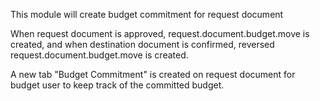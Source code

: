 This module will create budget commitment for request document

When request document is approved, request.document.budget.move is
created, and when destination document is confirmed, reversed
request.document.budget.move is created.

A new tab "Budget Commitment" is created on request document for budget
user to keep track of the committed budget.
